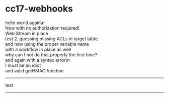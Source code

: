 # cc17-webhooks
hello world again\n<br/>
Now with no authorization required!<br/>
Web Stream in place<br/>
test 2.  guessing missing ACLs in target table.<br/>
and now using the proper variable name<br/>
with a workflow in place as well<br/>
why can I not do that properly the first time?<br/>
and again with a syntax error\n<br/>
I must be an idiot<br/>
and valid getHMAC function<br/>
<hr>
test
<hr>
